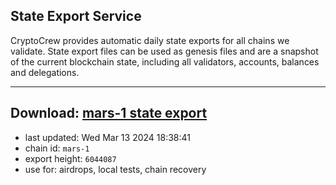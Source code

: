 ## State Export Service
CryptoCrew provides automatic daily state exports for all chains we validate. State export files can be used as genesis files and are a snapshot of the current blockchain state, including all validators, accounts, balances and delegations.

---
**Download: [mars-1 state export](https://dl-eu2.ccvalidators.com/SERVICE/mars/mars-1_export_6044087.json)**
---

- last updated: Wed Mar 13 2024 18:38:41
- chain id: `mars-1`
- export height: `6044087`
- use for: airdrops, local tests, chain recovery
